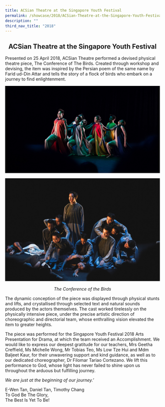 ```yaml
---
title: ACSian Theatre at the Singapore Youth Festival
permalink: /showcase/2018/ACSian-Theatre-at-the-Singapore-Youth-Festival/
description: ""
third_nav_title: "2018"
---
```

## <center> ACSian Theatre at the Singapore Youth Festival </center> 

Presented on 25 April 2018, ACSian Theatre performed a devised physical theatre piece, The Conference of The Birds. Created through workshop and devising, the item was inspired by the Persian poem of the same name by Farid ud-Din Attar and tells the story of a flock of birds who embark on a journey to find enlightenment.

![](/images/SYF%202.jpeg)

![](/images/SYF%203.jpeg)

_<center>The Conference of the Birds</center>_

The dynamic conception of the piece was displayed through physical stunts and lifts, and crystallised through selected text and natural sounds produced by the actors themselves. The cast worked tirelessly on the physically intensive piece, under the precise artistic direction of choreographic and directorial team, whose enthralling vision elevated the item to greater heights.

The piece was performed for the Singapore Youth Festival 2018 Arts Presentation for Drama, at which the team received an Accomplishment. We would like to express our deepest gratitude for our teachers, Mrs Geetha Creffield, Ms Michelle Wong, Mr Tobias Teo, Ms Low Tze Hui and Mdm Baljeet Kaur, for their unwavering support and kind guidance, as well as to our dedicated choreographer, Dr Filomar Tariao Cortezano. We lift this performance to God, whose light has never failed to shine upon us throughout the arduous but fulfilling journey.

_We are just at the beginning of our journey.’_

E-Wen Tan, Daniel Tan, Timothy Chang<br>
To God Be The Glory,<br>
The Best Is Yet To Be!



